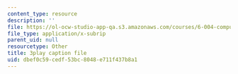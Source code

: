 ```yaml
---
content_type: resource
description: ''
file: https://ol-ocw-studio-app-qa.s3.amazonaws.com/courses/6-004-computation-structures-spring-2017/dbef0c59cedf53bc8048e711f437b8a1_CcInkh1mKZA.vtt
file_type: application/x-subrip
parent_uid: null
resourcetype: Other
title: 3play caption file
uid: dbef0c59-cedf-53bc-8048-e711f437b8a1
---
```

